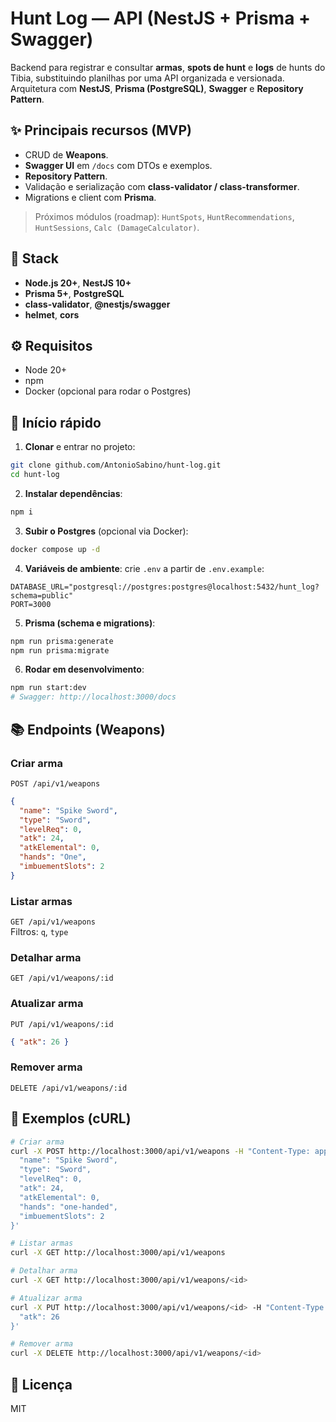 # Hunt Log — API (NestJS + Prisma + Swagger)

Backend para registrar e consultar **armas**, **spots de hunt** e **logs** de hunts do Tibia, substituindo planilhas por uma API organizada e versionada.  
Arquitetura com **NestJS**, **Prisma (PostgreSQL)**, **Swagger** e **Repository Pattern**.

## ✨ Principais recursos (MVP)

- CRUD de **Weapons**.
- **Swagger UI** em `/docs` com DTOs e exemplos.
- **Repository Pattern**.
- Validação e serialização com **class-validator / class-transformer**.
- Migrations e client com **Prisma**.

> Próximos módulos (roadmap): `HuntSpots`, `HuntRecommendations`, `HuntSessions`, `Calc (DamageCalculator)`.

## 🧰 Stack

- **Node.js 20+**, **NestJS 10+**
- **Prisma 5+**, **PostgreSQL**
- **class-validator**, **@nestjs/swagger**
- **helmet**, **cors**

## ⚙️ Requisitos

- Node 20+
- npm
- Docker (opcional para rodar o Postgres)

## 🚀 Início rápido

1. **Clonar** e entrar no projeto:

```bash
git clone github.com/AntonioSabino/hunt-log.git
cd hunt-log
```

2. **Instalar dependências**:

```bash
npm i
```

3. **Subir o Postgres** (opcional via Docker):

```bash
docker compose up -d
```

4. **Variáveis de ambiente**: crie `.env` a partir de `.env.example`:

```
DATABASE_URL="postgresql://postgres:postgres@localhost:5432/hunt_log?schema=public"
PORT=3000
```

5. **Prisma (schema e migrations)**:

```bash
npm run prisma:generate
npm run prisma:migrate
```

6. **Rodar em desenvolvimento**:

```bash
npm run start:dev
# Swagger: http://localhost:3000/docs
```

## 📚 Endpoints (Weapons)

### Criar arma

`POST /api/v1/weapons`

```json
{
  "name": "Spike Sword",
  "type": "Sword",
  "levelReq": 0,
  "atk": 24,
  "atkElemental": 0,
  "hands": "One",
  "imbuementSlots": 2
}
```

### Listar armas

`GET /api/v1/weapons`  
Filtros: `q`, `type`

### Detalhar arma

`GET /api/v1/weapons/:id`

### Atualizar arma

`PUT /api/v1/weapons/:id`

```json
{ "atk": 26 }
```

### Remover arma

`DELETE /api/v1/weapons/:id`

## 🧪 Exemplos (cURL)

```bash
# Criar arma
curl -X POST http://localhost:3000/api/v1/weapons -H "Content-Type: application/json" -d '{
  "name": "Spike Sword",
  "type": "Sword",
  "levelReq": 0,
  "atk": 24,
  "atkElemental": 0,
  "hands": "one-handed",
  "imbuementSlots": 2
}'

# Listar armas
curl -X GET http://localhost:3000/api/v1/weapons

# Detalhar arma
curl -X GET http://localhost:3000/api/v1/weapons/<id>

# Atualizar arma
curl -X PUT http://localhost:3000/api/v1/weapons/<id> -H "Content-Type: application/json" -d '{
  "atk": 26
}'

# Remover arma
curl -X DELETE http://localhost:3000/api/v1/weapons/<id>
```

## 📄 Licença

MIT
